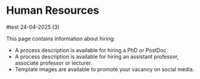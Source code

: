 # Human Resources

#test 24-04-2025 (3)

This page contains information about hiring:
- A process description is available for hiring a PhD or PostDoc.
- A process description is available for hiring an assistant professor, associate professor or lecturer.
- Template images are available to promote your vacancy on social media.
